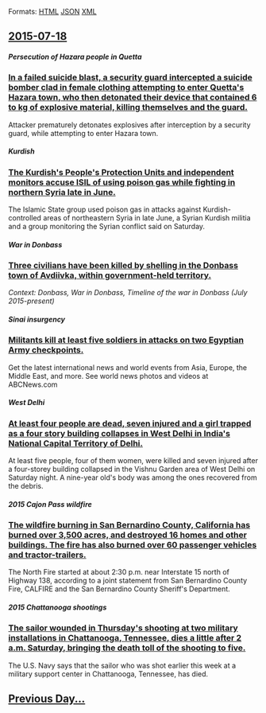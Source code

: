 
Formats: [HTML](2015/07/18/index.html)  [JSON](2015/07/18/index.json)  [XML](2015/07/18/index.xml)  

## [2015-07-18](/news/2015/07/18/index.md)

##### Persecution of Hazara people in Quetta
### [In a failed suicide blast, a security guard intercepted a suicide bomber clad in female clothing attempting to enter Quetta's Hazara town, who then detonated their device that contained 6 to kg of explosive material, killing themselves and the guard. ](/news/2015/07/18/in-a-failed-suicide-blast-a-security-guard-intercepted-a-suicide-bomber-clad-in-female-clothing-attempting-to-enter-quettaas-hazara-town.md)
Attacker prematurely detonates explosives after interception by a security guard, while attempting to enter Hazara town.

##### Kurdish
### [The Kurdish's People's Protection Units and independent monitors accuse ISIL of using poison gas while fighting in northern Syria late in June. ](/news/2015/07/18/the-kurdish-s-people-s-protection-units-and-independent-monitors-accuse-isil-of-using-poison-gas-while-fighting-in-northern-syria-late-in-ju.md)
The Islamic State group used poison gas in attacks against Kurdish-controlled areas of northeastern Syria in late June, a Syrian Kurdish militia and a group monitoring the Syrian conflict said on Saturday.

##### War in Donbass
### [Three civilians have been killed by shelling in the Donbass town of Avdiivka, within government-held territory. ](/news/2015/07/18/three-civilians-have-been-killed-by-shelling-in-the-donbass-town-of-avdiivka-within-government-held-territory.md)
_Context: Donbass, War in Donbass, Timeline of the war in Donbass (July 2015-present)_

##### Sinai insurgency
### [Militants kill at least five soldiers in attacks on two Egyptian Army checkpoints. ](/news/2015/07/18/militants-kill-at-least-five-soldiers-in-attacks-on-two-egyptian-army-checkpoints.md)
Get the latest international news and world events from Asia, Europe, the Middle East, and more. See world news photos and videos at ABCNews.com

##### West Delhi
### [At least four people are dead, seven injured and a girl trapped as a four story building collapses in West Delhi in India's National Capital Territory of Delhi. ](/news/2015/07/18/at-least-four-people-are-dead-seven-injured-and-a-girl-trapped-as-a-four-story-building-collapses-in-west-delhi-in-india-s-national-capital.md)
At least five people, four of them women, were killed and seven injured after a four-storey building collapsed in the Vishnu Garden area of West Delhi on Saturday night. A nine-year old&#039;s body was among the ones recovered from the debris.

##### 2015 Cajon Pass wildfire
### [The wildfire burning in San Bernardino County, California has burned over 3,500 acres, and destroyed 16 homes and other buildings. The fire has also burned over 60 passenger vehicles and tractor-trailers. ](/news/2015/07/18/the-wildfire-burning-in-san-bernardino-county-california-has-burned-over-3-500-acres-and-destroyed-16-homes-and-other-buildings-the-fire.md)
The North Fire started at about 2:30 p.m. near Interstate 15 north of Highway 138, according to a joint statement from San Bernardino County Fire, CALFIRE and the San Bernardino County Sheriff&#039;s Department.

##### 2015 Chattanooga shootings
### [The sailor wounded in Thursday's shooting at two military installations in Chattanooga, Tennessee, dies a little after 2 a.m. Saturday, bringing the death toll of the shooting to five. ](/news/2015/07/18/the-sailor-wounded-in-thursday-s-shooting-at-two-military-installations-in-chattanooga-tennessee-dies-a-little-after-2-a-m-saturday-brin.md)
The U.S. Navy says that the sailor who was shot earlier this week at a military support center in Chattanooga, Tennessee, has died.

## [Previous Day...](/news/2015/07/17/index.md)

